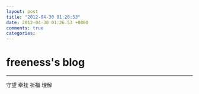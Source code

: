 ```yaml
---
layout: post
title: "2012-04-30 01:26:53"
date: 2012-04-30 01:26:53 +0800
comments: true
categories: 
---
```


# freeness's blog

----------

>
守望 牵挂 祈福 理解